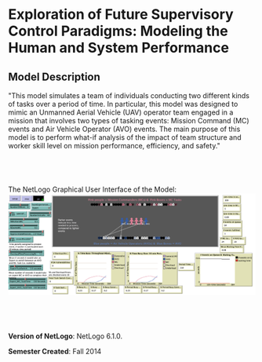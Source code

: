 # Exploration of Future Supervisory Control Paradigms: Modeling the Human and System Performance

## Model Description

"This model simulates a team of individuals conducting two different kinds of tasks over a period of time. In particular, this model was designed to mimic an Unmanned Aerial Vehicle (UAV) operator team engaged in a mission that involves two types of tasking events: Mission Command (MC) events and Air Vehicle Operator (AVO) events. The main purpose of this model is to perform what-if analysis of the impact of team structure and worker skill level on mission performance, efficiency, and safety."

## &nbsp;
The NetLogo Graphical User Interface of the Model: 
![The NetLogo Graphical User Interface](GUI.png)

## &nbsp;

**Version of NetLogo**: NetLogo 6.1.0.

**Semester Created**: Fall 2014

